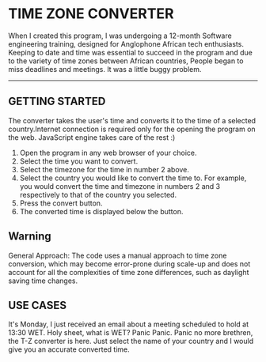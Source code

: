 
# TIME ZONE CONVERTER

When I created this program, I was undergoing a 12-month Software engineering training, designed for Anglophone African tech enthusiasts. Keeping to date and time was essential to succeed in the program and due to the variety of time zones between African countries, People began to miss deadlines and meetings. It was a little buggy problem.

***

## GETTING STARTED

The converter takes the user's time and converts it to the time of a selected country.Internet connection is required only for the opening the program on the web. JavaScript engine takes care of the rest :)

1. Open the program in any web browser of your choice.
2. Select the time you want to convert.
3. Select the timezone for the time in number 2 above.
4. Select the country you would like to convert the time to. For example, you would convert the time and timezone in numbers 2 and 3 respectively to that of the country you selected.
5. Press the convert button.
6. The converted time is displayed below the button.

## Warning

General Approach: The code uses a manual approach to time zone conversion, which may become error-prone during scale-up and does not account for all the complexities of time zone differences, such as daylight saving time changes.

## USE CASES

It's Monday, I just received an email about a meeting scheduled to hold at 13:30 WET.
Holy sheet, what is WET? Panic Panic.
Panic no more brethren, the T-Z converter is here. Just select the name of your country and I would give you an accurate converted time.
